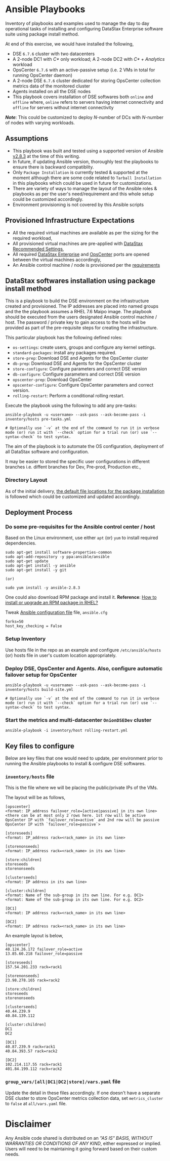 # Ansible Playbooks
Inventory of playbooks and examples used to manage the day to day operational tasks of installing and configuring DataStax Enterprise software suite using package install method.

At end of this exercise, we would have installed the following,
* DSE `6.7.6` cluster with two datacenters
* A 2-node DC1 with _C*_ only workload; A 2-node DC2 with _C* + Analytics_ workload
* OpsCenter `6.7.6` with an active-passive setup (i.e. 2 VMs in total for running OpsCenter daemon)
* A 2-node DSE `6.7.6` cluster dedicated for storing OpsCenter collection metrics data of the monitored cluster
* Agents installed on all the DSE nodes
* This playbook covers installation of DSE softwares both `online` and `offline` where, `online` refers to servers having
internet connectivity and `offline` for servers without internet connectivity

**_Note_**: This could be customized to deploy _N_-number of DCs with _N_-number of nodes with varying workloads.

## Assumptions
* This playbook was built and tested using a supported version of Ansible [v2.8.3](https://docs.ansible.com/ansible/latest/reference_appendices/release_and_maintenance.html#release-status) at the time of this writing.
* In future, if updating Ansible version, thoroughly test the playbooks to ensure there is backward compatiblity.
* Only `Package Installation` is currently tested & supported at the moment although there are some code related to `Tarball Installation` in this playbooks which could be used in future for customizations.
* There are variety of ways to manage the layout of the Ansible roles & playbooks as per the user's need/requirement and this whole setup could be customized accordingly.
* Environment provisioning is not covered by this Ansible scripts

## Provisioned Infrastructure Expectations
* All the required virtual machines are available as per the sizing for the required workload,
* All provisioned virtual machines are pre-applied with [DataStax Recommended Settings](https://docs.datastax.com/en/dse/6.7/dse-admin/datastax_enterprise/config/configRecommendedSettings.html),
* All required [DataStax Enterprise](https://docs.datastax.com/en/security/6.7/security/secFirewallPorts.html) and [OpsCenter](https://docs.datastax.com/en/opscenter/6.7/opsc/reference/opscLcmPorts.html) ports are opened between the virtual machines accordingly,
* An Ansible control machine / node is provisioned per the [requirements](https://docs.ansible.com/ansible/latest/installation_guide/intro_installation.html#control-node-requirements)

## DataStax softwares installation using package install method
This is a playbook to build the DSE environment on the infrastructure created and provisioned. The IP addresses are placed into named groups and the the playbook assumes a RHEL 7.6 Maipo image. The playbook should be executed from the users designated Ansible control machine / host. The password / private key to gain access to the hosts will be provided as part of the pre-requisite steps for creating the infrastructure.

This particular playbook has the following defined roles:
* `os-settings`: create users, groups and configure any kernel settings.
* `standard-packages`: install any packages required.
* `store-prep`: Download DSE and Agents for the OpsCenter cluster
* `db-prep`: Download DSE and Agents for the OpsCenter cluster
* `store-configure`: Configure parameters and correct DSE version
* `db-configure`: Configure parameters and correct DSE version
* `opscenter-prep`: Download OpsCenter
* `opscenter-configure`: Configure OpsCenter parameters and correct version.
* `rolling-restart`: Perform a conditional rolling restart.

Execute the playbook using the following to add any pre-tasks:
```
ansible-playbook -u <username> --ask-pass --ask-become-pass -i inventory/hosts pre-tasks.yml

# Optionally use `-v` at the end of the command to run it in verbose mode (or) run it with `--check` option for a trial run (or) use `--syntax-check` to test syntax.
```

The aim of the playbook is to automate the OS configuration, deployment of all DataStax software and configuration.

It may be easier to stored the specific user configurations in different branches i.e. diffent branches for Dev, Pre-prod, Production etc.,

### Directory Layout
As of the initial delivery, [the default file locations for the package installation](https://docs.datastax.com/en/install/6.7/install/dsePackageLoc.html) is followed which could be customized and updated accordingly.

## Deployment Process

### Do some pre-requisites for the Ansible control center / host
Based on the Linux environment, use either `apt` (or) `yum` to install required dependencies.
```
sudo apt-get install software-properties-common
sudo apt-add-repository -y ppa:ansible/ansible
sudo apt-get update
sudo apt-get install -y ansible
sudo apt-get install -y git

(or)

sudo yum install -y ansible-2.8.3
```
One could also download RPM package and install it. **Reference**: [How to install or upgrade an RPM package in RHEL?](https://access.redhat.com/solutions/1189)

Tweak [Ansible configuration file](https://docs.ansible.com/ansible/latest/reference_appendices/config.html#ansible-configuration-settings-locations) file, `ansible.cfg`
```
forks=50
host_key_checking = False
```

### Setup Inventory
Use hosts file in the repo as an example and configure `/etc/ansible/hosts` (or) hosts file in user's custom location appropriately.

### Deploy DSE, OpsCenter and Agents. Also, configure automatic failover setup for OpsCenter
```
ansible-playbook -u <username> --ask-pass --ask-become-pass -i inventory/hosts build-site.yml

# Optionally use `-v` at the end of the command to run it in verbose mode (or) run it with `--check` option for a trial run (or) use `--syntax-check` to test syntax.
```

### Start the metrics and multi-datacenter `OnionDSEDev` cluster
```
ansible-playbook -i inventory/host rolling-restart.yml
```

## Key files to configure
Below are key files that one would need to update, per environment prior to running the Ansible playbooks to install & configure DSE softwares.

### `inventory/hosts` file
This is the file where we will be placing the public/private IPs of the VMs.

The layout will be as follows,
```
[opscenter]
<format: IP_address failover_role=[active|passive] in its own line>
<there can be at most only 2 rows here. 1st row will be active OpsCenter IP with `failover_role=active` and 2nd row will be passive OpsCenter IP with `failover_role=passive`>

[storeseeds]
<format: IP_address rack=<rack_name> in its own line>

[storenonseeds]
<format: IP_address rack=<rack_name> in its own line>

[store:children]
storeseeds
storenonseeds

[clusterseeds]
<format: IP address in its own line>

[cluster:children]
<format: Name of the sub-group in its own line. For e.g. DC1>
<format: Name of the sub-group in its own line. For e.g. DC2>

[DC1]
<format: IP address rack=<rack_name> in its own line>

[DC2]
<format: IP address rack=<rack_name> in its own line>
```

An example layout is below,
```
[opscenter]
40.124.26.172 failover_role=active
13.85.60.218 failover_role=passive

[storeseeds]
157.54.201.233 rack=rack1

[storenonseeds]
23.98.278.165 rack=rack2

[store:children]
storeseeds
storenonseeds

[clusterseeds]
40.44.239.9
40.84.139.112

[cluster:children]
DC1
DC2

[DC1]
40.87.239.9 rack=rack1
40.84.393.57 rack=rack2

[DC2]
102.214.117.55 rack=rack1
401.84.199.112 rack=rack2
```

### `group_vars/[all|DC1|DC2|store]/vars.yaml` file
Update the detail in these files accordingly. If one doesn't have a separate DSE cluster to store OpsCenter metrics collection data, set `metrics_cluster` to `false` at `all/vars.yaml` file.

# Disclaimer
Any Ansible code shared is distributed on an _"AS IS" BASIS, WITHOUT WARRANTIES OR CONDITIONS OF ANY KIND_, either expressed or implied. Users will need to be maintaining it going forward based on their custom needs.